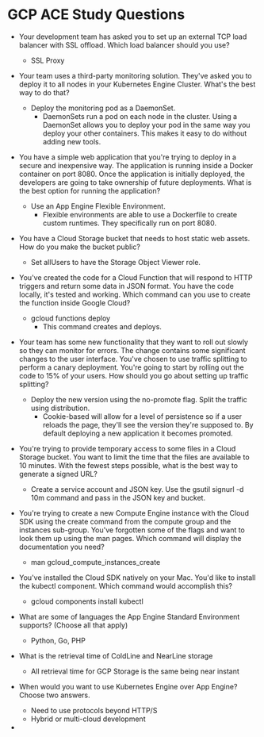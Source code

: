 # GCP ACE Study Questions

* Your development team has asked you to set up an external TCP load balancer with SSL offload. Which load balancer should you use?
    * SSL Proxy

* Your team uses a third-party monitoring solution. They've asked you to deploy it to all nodes in your Kubernetes Engine Cluster. What's the best way to do that?
    * Deploy the monitoring pod as a DaemonSet.
        * DaemonSets run a pod on each node in the cluster. Using a DaemonSet allows you to deploy your pod in the same way you deploy your other containers. This makes it easy to do without adding new tools.

*  You have a simple web application that you're trying to deploy in a secure and inexpensive way. The application is running inside a Docker container on port 8080. Once the application is initially deployed, the developers are going to take ownership of future deployments. What is the best option for running the application?
    * Use an App Engine Flexible Environment. 
      * Flexible environments are able to use a Dockerfile to create custom runtimes. They specifically run on port 8080.

* You have a Cloud Storage bucket that needs to host static web assets. How do you make the bucket public? 
  * Set allUsers to have the Storage Object Viewer role. 

* You've created the code for a Cloud Function that will respond to HTTP triggers and return some data in JSON format. You have the code locally, it's tested and working. Which command can you use to create the function inside Google Cloud? 
  * gcloud functions deploy
    * This command creates and deploys.

*  Your team has some new functionality that they want to roll out slowly so they can monitor for errors. The change contains some significant changes to the user interface. You've chosen to use traffic splitting to perform a canary deployment. You're going to start by rolling out the code to 15% of your users. How should you go about setting up traffic splitting?
   * Deploy the new version using the no-promote flag. Split the traffic using distribution.
     * Cookie-based will allow for a level of persistence so if a user reloads the page, they'll see the version they're supposed to. By default deploying a new application it becomes promoted.

*  You're trying to provide temporary access to some files in a Cloud Storage bucket. You want to limit the time that the files are available to 10 minutes. With the fewest steps possible, what is the best way to generate a signed URL?
    * Create a service account and JSON key. Use the gsutil signurl -d 10m command and pass in the JSON key and bucket. 

* You're trying to create a new Compute Engine instance with the Cloud SDK using the create command from the compute group and the instances sub-group. You've forgotten some of the flags and want to look them up using the man pages. Which command will display the documentation you need?
    * man gcloud_compute_instances_create


*  You've installed the Cloud SDK natively on your Mac. You'd like to install the kubectl component. Which command would accomplish this?
    * gcloud components install kubectl

*  What are some of languages the App Engine Standard Environment supports? (Choose all that apply)
    * Python, Go, PHP

* What is the retrieval time of ColdLine and NearLine storage
  * All retrieval time for GCP Storage is the same being near instant

*  When would you want to use Kubernetes Engine over App Engine? Choose two answers.
    * Need to use protocols beyond HTTP/S 
    * Hybrid or multi-cloud development 

* 